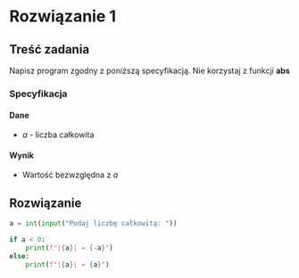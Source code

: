 # Rozwiązanie 1

## Treść zadania

Napisz program zgodny z poniższą specyfikacją. Nie korzystaj z funkcji **abs**

### Specyfikacja

#### Dane

* $a$ - liczba całkowita

#### Wynik

* Wartość bezwzględna z $a$

## Rozwiązanie

```python
a = int(input("Podaj liczbę całkowitą: "))

if a < 0:
    print(f"|{a}| = {-a}")
else:
    print(f"|{a}| = {a}")
```
